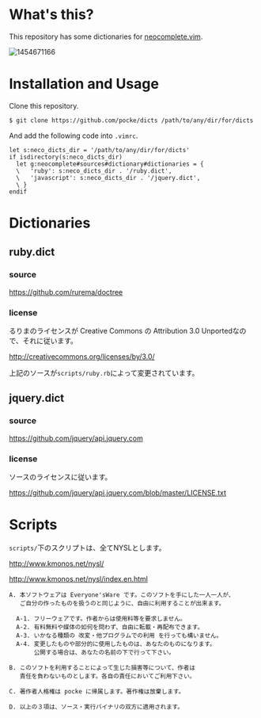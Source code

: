 What's this?
=============

This repository has some dictionaries for [neocomplete.vim](https://github.com/Shougo/neocomplete.vim).



![1454671166](https://cloud.githubusercontent.com/assets/4361134/12844935/d2e9cf02-cc45-11e5-9ba5-c637342bf63f.png)

Installation and Usage
==============

Clone this repository.

```sh
$ git clone https://github.com/pocke/dicts /path/to/any/dir/for/dicts
```

And add the following code into `.vimrc`.


```vim
let s:neco_dicts_dir = '/path/to/any/dir/for/dicts'
if isdirectory(s:neco_dicts_dir)
  let g:neocomplete#sources#dictionary#dictionaries = {
  \   'ruby': s:neco_dicts_dir . '/ruby.dict',
  \   'javascript': s:neco_dicts_dir . '/jquery.dict',
  \ }
endif
```

Dictionaries
================

ruby.dict
-----------

### source

https://github.com/rurema/doctree

### license

るりまのライセンスが Creative Commons の Attribution 3.0 Unportedなので、それに従います。

http://creativecommons.org/licenses/by/3.0/

上記のソースが`scripts/ruby.rb`によって変更されています。


jquery.dict
------------

### source

https://github.com/jquery/api.jquery.com

### license

ソースのライセンスに従います。

https://github.com/jquery/api.jquery.com/blob/master/LICENSE.txt




Scripts
============

`scripts/`下のスクリプトは、全てNYSLとします。

http://www.kmonos.net/nysl/

http://www.kmonos.net/nysl/index.en.html

```
A. 本ソフトウェアは Everyone'sWare です。このソフトを手にした一人一人が、
   ご自分の作ったものを扱うのと同じように、自由に利用することが出来ます。

  A-1. フリーウェアです。作者からは使用料等を要求しません。
  A-2. 有料無料や媒体の如何を問わず、自由に転載・再配布できます。
  A-3. いかなる種類の 改変・他プログラムでの利用 を行っても構いません。
  A-4. 変更したものや部分的に使用したものは、あなたのものになります。
       公開する場合は、あなたの名前の下で行って下さい。

B. このソフトを利用することによって生じた損害等について、作者は
   責任を負わないものとします。各自の責任においてご利用下さい。

C. 著作者人格権は pocke に帰属します。著作権は放棄します。

D. 以上の３項は、ソース・実行バイナリの双方に適用されます。
```
